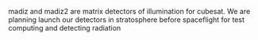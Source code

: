 madiz and madiz2 are matrix detectors of illumination for cubesat. We are planning launch our detectors in stratosphere before spaceflight for test computing and detecting radiation
